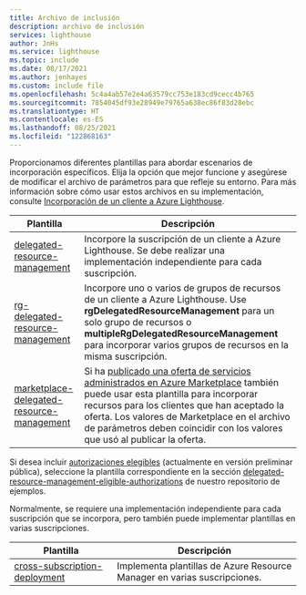 ```yaml
---
title: Archivo de inclusión
description: archivo de inclusión
services: lighthouse
author: JnHs
ms.service: lighthouse
ms.topic: include
ms.date: 08/17/2021
ms.author: jenhayes
ms.custom: include file
ms.openlocfilehash: 5c4a4ab57e2e4a63579cc753e183cd9cecc4b765
ms.sourcegitcommit: 7854045df93e28949e79765a638ec86f83d28ebc
ms.translationtype: HT
ms.contentlocale: es-ES
ms.lasthandoff: 08/25/2021
ms.locfileid: "122868163"
---
```

Proporcionamos diferentes plantillas para abordar escenarios de incorporación específicos. Elija la opción que mejor funcione y asegúrese de modificar el archivo de parámetros para que refleje su entorno. Para más información sobre cómo usar estos archivos en su implementación, consulte [Incorporación de un cliente a Azure Lighthouse](../articles/lighthouse/how-to/onboard-customer.md).

| **Plantilla** | **Descripción** |
|---------|---------|
| [delegated-resource-management](https://github.com/Azure/Azure-Lighthouse-samples/tree/master/templates/delegated-resource-management) | Incorpore la suscripción de un cliente a Azure Lighthouse. Se debe realizar una implementación independiente para cada suscripción. |
| [rg-delegated-resource-management](https://github.com/Azure/Azure-Lighthouse-samples/tree/master/templates/delegated-resource-management/rg) | Incorpore uno o varios de grupos de recursos de un cliente a Azure Lighthouse. Use **rgDelegatedResourceManagement** para un solo grupo de recursos o **multipleRgDelegatedResourceManagement** para incorporar varios grupos de recursos en la misma suscripción. |
| [marketplace-delegated-resource-management](https://github.com/Azure/Azure-Lighthouse-samples/tree/master/templates/marketplace-delegated-resource-management) | Si ha [publicado una oferta de servicios administrados en Azure Marketplace](../articles/lighthouse/how-to/publish-managed-services-offers.md) también puede usar esta plantilla para incorporar recursos para los clientes que han aceptado la oferta. Los valores de Marketplace en el archivo de parámetros deben coincidir con los valores que usó al publicar la oferta. |

Si desea incluir [autorizaciones elegibles](../articles/lighthouse/how-to/create-eligible-authorizations.md) (actualmente en versión preliminar pública), seleccione la plantilla correspondiente en la sección [delegated-resource-management-eligible-authorizations](https://github.com/Azure/Azure-Lighthouse-samples/tree/master/templates/delegated-resource-management-eligible-authorizations) de nuestro repositorio de ejemplos.

Normalmente, se requiere una implementación independiente para cada suscripción que se incorpora, pero también puede implementar plantillas en varias suscripciones.

| **Plantilla** | **Descripción** |
|---------|---------|
| [cross-subscription-deployment](https://github.com/Azure/Azure-Lighthouse-samples/tree/master/templates/cross-subscription-deployment) | Implementa plantillas de Azure Resource Manager en varias suscripciones. |


